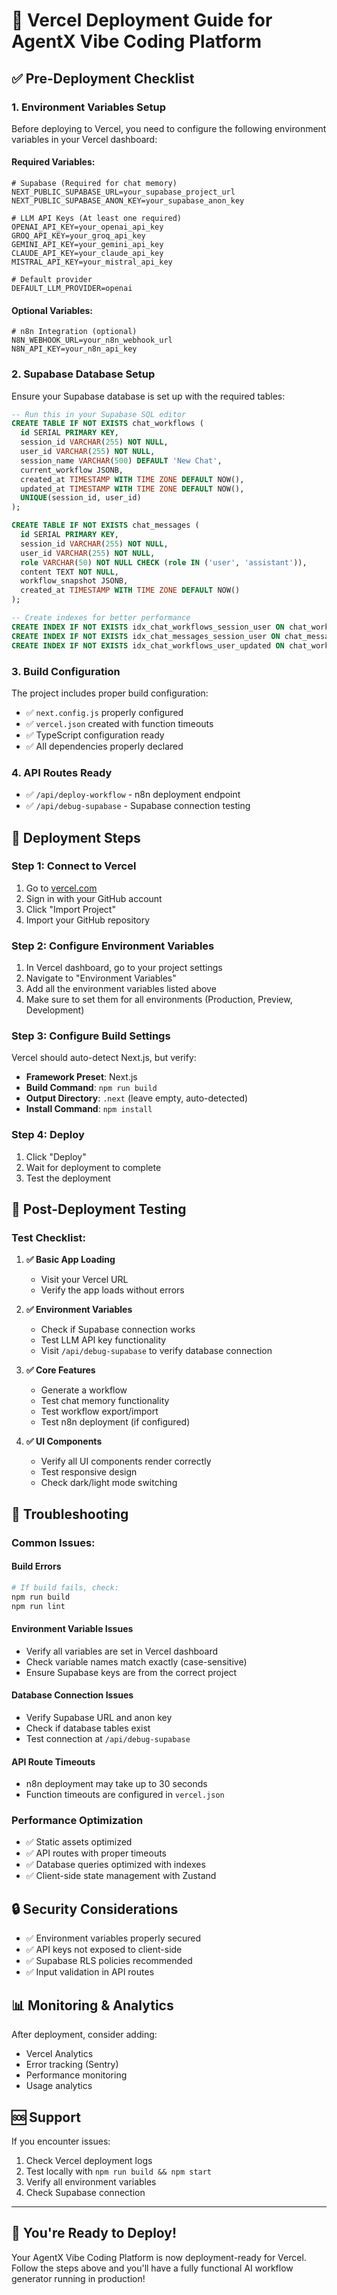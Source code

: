 # 🚀 Vercel Deployment Guide for AgentX Vibe Coding Platform

## ✅ Pre-Deployment Checklist

### 1. **Environment Variables Setup**
Before deploying to Vercel, you need to configure the following environment variables in your Vercel dashboard:

#### Required Variables:
```env
# Supabase (Required for chat memory)
NEXT_PUBLIC_SUPABASE_URL=your_supabase_project_url
NEXT_PUBLIC_SUPABASE_ANON_KEY=your_supabase_anon_key

# LLM API Keys (At least one required)
OPENAI_API_KEY=your_openai_api_key
GROQ_API_KEY=your_groq_api_key  
GEMINI_API_KEY=your_gemini_api_key
CLAUDE_API_KEY=your_claude_api_key
MISTRAL_API_KEY=your_mistral_api_key

# Default provider
DEFAULT_LLM_PROVIDER=openai
```

#### Optional Variables:
```env
# n8n Integration (optional)
N8N_WEBHOOK_URL=your_n8n_webhook_url
N8N_API_KEY=your_n8n_api_key
```

### 2. **Supabase Database Setup**
Ensure your Supabase database is set up with the required tables:

```sql
-- Run this in your Supabase SQL editor
CREATE TABLE IF NOT EXISTS chat_workflows (
  id SERIAL PRIMARY KEY,
  session_id VARCHAR(255) NOT NULL,
  user_id VARCHAR(255) NOT NULL,
  session_name VARCHAR(500) DEFAULT 'New Chat',
  current_workflow JSONB,
  created_at TIMESTAMP WITH TIME ZONE DEFAULT NOW(),
  updated_at TIMESTAMP WITH TIME ZONE DEFAULT NOW(),
  UNIQUE(session_id, user_id)
);

CREATE TABLE IF NOT EXISTS chat_messages (
  id SERIAL PRIMARY KEY,
  session_id VARCHAR(255) NOT NULL,
  user_id VARCHAR(255) NOT NULL,
  role VARCHAR(50) NOT NULL CHECK (role IN ('user', 'assistant')),
  content TEXT NOT NULL,
  workflow_snapshot JSONB,
  created_at TIMESTAMP WITH TIME ZONE DEFAULT NOW()
);

-- Create indexes for better performance
CREATE INDEX IF NOT EXISTS idx_chat_workflows_session_user ON chat_workflows(session_id, user_id);
CREATE INDEX IF NOT EXISTS idx_chat_messages_session_user ON chat_messages(session_id, user_id);
CREATE INDEX IF NOT EXISTS idx_chat_workflows_user_updated ON chat_workflows(user_id, updated_at);
```

### 3. **Build Configuration**
The project includes proper build configuration:
- ✅ `next.config.js` properly configured
- ✅ `vercel.json` created with function timeouts
- ✅ TypeScript configuration ready
- ✅ All dependencies properly declared

### 4. **API Routes Ready**
- ✅ `/api/deploy-workflow` - n8n deployment endpoint
- ✅ `/api/debug-supabase` - Supabase connection testing

## 🔧 Deployment Steps

### Step 1: Connect to Vercel
1. Go to [vercel.com](https://vercel.com)
2. Sign in with your GitHub account
3. Click "Import Project"
4. Import your GitHub repository

### Step 2: Configure Environment Variables
1. In Vercel dashboard, go to your project settings
2. Navigate to "Environment Variables"
3. Add all the environment variables listed above
4. Make sure to set them for all environments (Production, Preview, Development)

### Step 3: Configure Build Settings
Vercel should auto-detect Next.js, but verify:
- **Framework Preset**: Next.js
- **Build Command**: `npm run build`
- **Output Directory**: `.next` (leave empty, auto-detected)
- **Install Command**: `npm install`

### Step 4: Deploy
1. Click "Deploy"
2. Wait for deployment to complete
3. Test the deployment

## 🧪 Post-Deployment Testing

### Test Checklist:
1. **✅ Basic App Loading**
   - Visit your Vercel URL
   - Verify the app loads without errors

2. **✅ Environment Variables**
   - Check if Supabase connection works
   - Test LLM API key functionality
   - Visit `/api/debug-supabase` to verify database connection

3. **✅ Core Features**
   - Generate a workflow
   - Test chat memory functionality
   - Test workflow export/import
   - Test n8n deployment (if configured)

4. **✅ UI Components**
   - Verify all UI components render correctly
   - Test responsive design
   - Check dark/light mode switching

## 🚨 Troubleshooting

### Common Issues:

#### Build Errors
```bash
# If build fails, check:
npm run build
npm run lint
```

#### Environment Variable Issues
- Verify all variables are set in Vercel dashboard
- Check variable names match exactly (case-sensitive)
- Ensure Supabase keys are from the correct project

#### Database Connection Issues
- Verify Supabase URL and anon key
- Check if database tables exist
- Test connection at `/api/debug-supabase`

#### API Route Timeouts
- n8n deployment may take up to 30 seconds
- Function timeouts are configured in `vercel.json`

### Performance Optimization
- ✅ Static assets optimized
- ✅ API routes with proper timeouts
- ✅ Database queries optimized with indexes
- ✅ Client-side state management with Zustand

## 🔒 Security Considerations

- ✅ Environment variables properly secured
- ✅ API keys not exposed to client-side
- ✅ Supabase RLS policies recommended
- ✅ Input validation in API routes

## 📊 Monitoring & Analytics

After deployment, consider adding:
- Vercel Analytics
- Error tracking (Sentry)
- Performance monitoring
- Usage analytics

## 🆘 Support

If you encounter issues:
1. Check Vercel deployment logs
2. Test locally with `npm run build && npm start`
3. Verify all environment variables
4. Check Supabase connection

---

## 🎉 You're Ready to Deploy!

Your AgentX Vibe Coding Platform is now deployment-ready for Vercel. Follow the steps above and you'll have a fully functional AI workflow generator running in production!